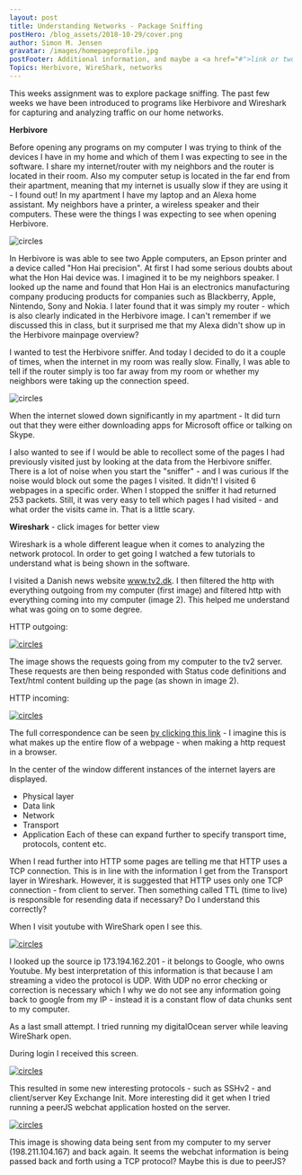 ```yaml
---
layout: post
title: Understanding Networks - Package Sniffing
postHero: /blog_assets/2018-10-29/cover.png
author: Simon M. Jensen
gravatar: /images/homepageprofile.jpg
postFooter: Additional information, and maybe a <a href="#">link or two</a>
Topics: Herbivore, WireShark, networks
---
```


This weeks assignment was to explore package sniffing. The past few weeks we have been introduced to programs like Herbivore and Wireshark for capturing and analyzing traffic on our home networks.

<strong>Herbivore</strong>

Before opening any programs on my computer I was trying to think of the devices I have in my home and which of them I was expecting to see in the software. I share my internet/router with my neighbors and the router is located in their room. Also my computer setup is located in the far end from their apartment, meaning that my internet is usually slow if they are using it - I found out!
In my apartment I have my laptop and an Alexa home assistant. My neighbors have a printer, a wireless speaker and their computers. These were the things I was expecting to see when opening Herbivore.


<div class="aroundImage">
<img src="/blog_assets/2018-10-29/devicesHerb.png"
     alt="circles">
</div>

In Herbivore is was able to see two Apple computers, an Epson printer and a device called "Hon Hai precision". At first I had some serious doubts about what the Hon Hai device was. I imagined it to be my neighbors speaker. I looked up the name and found that Hon Hai is an electronics manufacturing company producing products for companies such as Blackberry, Apple, Nintendo, Sony and Nokia. I later found that it was simply my router - which is also clearly indicated in the Herbivore image.
I can't remember if we discussed this in class, but it surprised me that my Alexa didn't show up in the Herbivore mainpage overview?

I wanted to test the Herbivore sniffer. And today I decided to do it a couple of times, when the internet in my room was really slow. Finally, I was able to tell if the router simply is too far away from my room or whether my neighbors were taking up the connection speed.

<div class="aroundImage">
<img src="/blog_assets/2018-10-29/WhenInternetIsSlow.png"
     alt="circles">
</div>

When the internet slowed down significantly in my apartment - It did turn out that they were either downloading apps for Microsoft office or talking on Skype.   

I also wanted to see if I would be able to recollect some of the pages I had previously visited just by looking at the data from the Herbivore sniffer. There is a lot of noise when you start the "sniffer" - and I was curious If the noise would block out some the pages I visited. It didn't! I visited 6 webpages in a specific order. When I stopped the sniffer it had returned 253 packets. Still, it was very easy to tell which pages I had visited - and what order the visits came in. That is a little scary.

<strong>Wireshark</strong> - click images for better view

Wireshark is a whole different league when it comes to analyzing the network protocol. In order to get going I watched a few tutorials to understand what is being shown in the software.

I visited a Danish news website www.tv2.dk. I then filtered the http with everything outgoing from my computer (first image) and filtered http with everything coming into my computer (image 2). This helped me understand what was going on to some degree.

HTTP outgoing:
<div class="aroundImage">
<a href="/blog_assets/2018-10-29/httpReqfromPctoTv2.png">
<img src="/blog_assets/2018-10-29/httpReqfromPctoTv2.png"
     alt="circles"> </a>
</div>

The image shows the requests going from my computer to the tv2 server. These requests are then being responded with Status code definitions and Text/html content building up the page (as shown in image 2).

HTTP incoming:
<div class="aroundImage">
<a href="/blog_assets/2018-10-29/statusreturnedfromGet.png">
<img src="/blog_assets/2018-10-29/statusreturnedfromGet.png"
     alt="circles"></a>
</div>

The full correspondence can be seen <a href="/blog_assets/2018-10-29/httpNewsGETRes.txt">
by clicking this link</a> - I imagine this is what makes up the entire flow of a webpage - when making a http request in a browser.

In the center of the window different instances of the internet layers are displayed.
* Physical layer
* Data link
* Network
* Transport
* Application
Each of these can expand further to specify transport time, protocols, content etc.

When I read further into HTTP some pages are telling me that HTTP uses a TCP connection. This is in line with the information I get from the Transport layer in Wireshark. However, it is suggested that HTTP uses only one TCP connection - from client to server. Then something called TTL (time to live) is responsible for resending data if necessary? Do I understand this correctly?

When I visit youtube with WireShark open I see this.

<div class="aroundImage">
<a href="/blog_assets/2018-10-29/udp.png">
<img src="/blog_assets/2018-10-29/udp.png"
     alt="circles"> </a>
</div>

I looked up the source ip 173.194.162.201 - it belongs to Google, who owns Youtube. My best interpretation of this information is that because I am streaming a video the protocol is UDP. With UDP no error checking or correction is necessary which I why we do not see any information going back to google from my IP - instead it is a constant flow of data chunks sent to my computer.

As a last small attempt. I tried running my digitalOcean server while leaving WireShark open.

During login I received this screen.


<div class="aroundImage">
<a href="/blog_assets/2018-10-29/digitalOcean server.png">
<img src="/blog_assets/2018-10-29/digitalocean server.png"
     alt="circles"> </a>
</div>

This resulted in some new interesting protocols - such as SSHv2 - and client/server Key Exchange Init.
More interesting did it get when I tried running a peerJS webchat application hosted on the server.

<div class="aroundImage">
<a href="/blog_assets/2018-10-29/peerwebchat.png">
<img src="/blog_assets/2018-10-29/peerwebchat.png"
     alt="circles"> </a>
</div>

This image is showing data being sent from my computer to my server (198.211.104.167) and back again. It seems the webchat information is being passed back and forth using a TCP protocol? Maybe this is due to peerJS?


<br>
<br>
